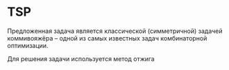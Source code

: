 # TSP

Предложенная задача является классической (симметричной) задачей коммивояжёра – одной из самых известных задач комбинаторной оптимизации.

Для решения задачи используется метод отжига
